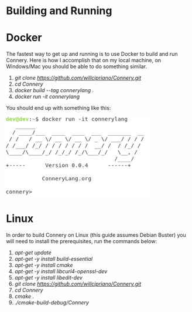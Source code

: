 # Building and Running

# Docker
The fastest way to get up and running is to use Docker to build and run Connery. Here is how I accomplish that on my local machine, on Windows/Mac you should be able to do something similar.
1. _git clone https://github.com/willcipriano/Connery.git_
2. _cd Connery_
3. _docker build --tag connerylang ._
4. _docker run -it connerylang_

You should end up with something like this:

<p><img src="/img/connery_docker.JPG"></p>


# Linux
In order to build Connery on Linux (this guide assumes Debian Buster) you will need to install the prerequisites, run the commands below:

1. _apt-get update_
2. _apt-get -y install build-essential_
3. _apt-get -y install cmake_
4. _apt-get -y install libcurl4-openssl-dev_
5. _apt-get -y install libedit-dev_
6. _git clone https://github.com/willcipriano/Connery.git_
7. _cd Connery_
8. _cmake ._
9. _./cmake-build-debug/Connery_